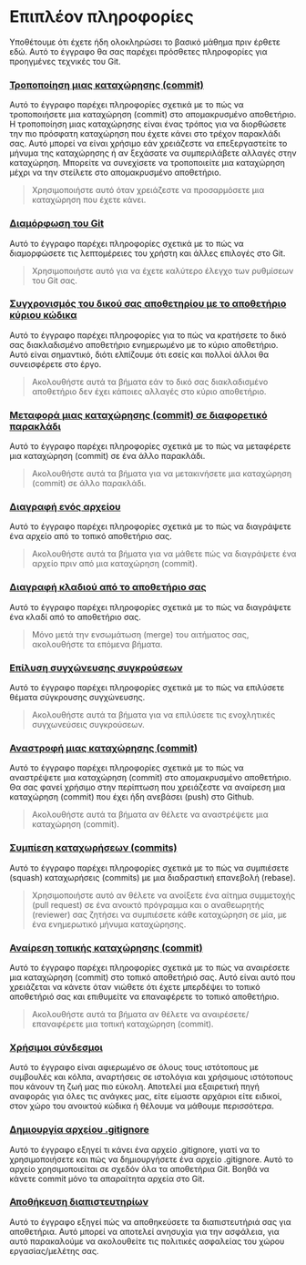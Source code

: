 # Επιπλέον πληροφορίες

Υποθέτουμε ότι έχετε ήδη ολοκληρώσει το βασικό μάθημα πριν έρθετε εδώ. Αυτό το έγγραφο θα σας παρέχει πρόσθετες πληροφορίες για προηγμένες τεχνικές του Git.

### [Τροποποίηση μιας καταχώρησης (commit)](amending-a-commit.md)
Αυτό το έγγραφο παρέχει πληροφορίες σχετικά με το πώς να τροποποιήσετε μια καταχώρηση (commit) στο απομακρυσμένο αποθετήριο. Η τροποποίηση μιας καταχώρησης είναι ένας τρόπος για να διορθώσετε την πιο πρόσφατη καταχώρηση που έχετε κάνει στο τρέχον παρακλάδι σας. Αυτό μπορεί να είναι χρήσιμο εάν χρειάζεστε να επεξεργαστείτε το μήνυμα της καταχώρησης ή αν ξεχάσατε να συμπεριλάβετε αλλαγές στην καταχώρηση. Μπορείτε να συνεχίσετε να τροποποιείτε μια καταχώρηση μέχρι να την στείλετε στο απομακρυσμένο αποθετήριο.
> Χρησιμοποιήστε αυτό όταν χρειάζεστε να προσαρμόσετε μια καταχώρηση που έχετε κάνει.

### [Διαμόρφωση του Git](configuring-git.md)
Αυτό το έγγραφο παρέχει πληροφορίες σχετικά με το πώς να διαμορφώσετε τις λεπτομέρειες του χρήστη και άλλες επιλογές στο Git.
> Χρησιμοποιήστε αυτό για να έχετε καλύτερο έλεγχο των ρυθμίσεων του Git σας.

### [Συγχρονισμός του δικού σας αποθετηρίου με το αποθετήριο κύριου κώδικα](keeping-your-fork-synced-with-this-repository.md)
Αυτό το έγγραφο παρέχει πληροφορίες για το πώς να κρατήσετε το δικό σας διακλαδισμένο αποθετήριο ενημερωμένο με το κύριο αποθετήριο. Αυτό είναι σημαντικό, διότι ελπίζουμε ότι εσείς και πολλοί άλλοι θα συνεισφέρετε στο έργο.
> Ακολουθήστε αυτά τα βήματα εάν το δικό σας διακλαδισμένο αποθετήριο δεν έχει κάποιες αλλαγές στο κύριο αποθετήριο.

### [Μεταφορά μιας καταχώρησης (commit) σε διαφορετικό παρακλάδι](moving-a-commit-to-a-different-branch.md)
Αυτό το έγγραφο παρέχει πληροφορίες σχετικά με το πώς να μεταφέρετε μια καταχώρηση (commit) σε ένα άλλο παρακλάδι.
> Ακολουθήστε αυτά τα βήματα για να μετακινήσετε μια καταχώρηση (commit) σε άλλο παρακλάδι.

### [Διαγραφή ενός αρχείου](removing-a-file.md)
Αυτό το έγγραφο παρέχει πληροφορίες σχετικά με το πώς να διαγράψετε ένα αρχείο από το τοπικό αποθετήριο σας.
> Ακολουθήστε αυτά τα βήματα για να μάθετε πώς να διαγράψετε ένα αρχείο πριν από μια καταχώρηση (commit).

### [Διαγραφή κλαδιού από το αποθετήριο σας](removing-branch-from-your-repository.md)
Αυτό το έγγραφο παρέχει πληροφορίες σχετικά με το πώς να διαγράψετε ένα κλαδί από το αποθετήριο σας.
> Μόνο μετά την ενσωμάτωση (merge) του αιτήματος σας, ακολουθήστε τα επόμενα βήματα.

### [Επίλυση συγχώνευσης συγκρούσεων](resolving-merge-conflicts.md)
Αυτό το έγγραφο παρέχει πληροφορίες σχετικά με το πώς να επιλύσετε θέματα σύγκρουσης συγχώνευσης.
> Ακολουθήστε αυτά τα βήματα για να επιλύσετε τις ενοχλητικές συγχωνεύσεις συγκρούσεων.

### [Αναστροφή μιας καταχώρησης (commit)](reverting-a-commit.md)
Αυτό το έγγραφο παρέχει πληροφορίες σχετικά με το πώς να αναστρέψετε μια καταχώρηση (commit) στο απομακρυσμένο αποθετήριο. Θα σας φανεί χρήσιμο στην περίπτωση που χρειάζεστε να αναίρεση μια καταχώρηση (commit) που έχει ήδη ανεβάσει (push) στο Github.
> Ακολουθήστε αυτά τα βήματα αν θέλετε να αναστρέψετε μια καταχώρηση (commit).

### [Συμπίεση καταχωρήσεων (commits)](squashing-commits.md)
Αυτό το έγγραφο παρέχει πληροφορίες σχετικά με το πώς να συμπιέσετε (squash) καταχωρήσεις (commits) με μια διαδραστική επανεβολή (rebase).
> Χρησιμοποιήστε αυτό αν θέλετε να ανοίξετε ένα αίτημα συμμετοχής (pull request) σε ένα ανοικτό πρόγραμμα και ο αναθεωρητής (reviewer) σας ζητήσει να συμπιέσετε κάθε καταχώρηση σε μία, με ένα ενημερωτικό μήνυμα καταχώρησης.

### [Αναίρεση τοπικής καταχώρησης (commit)](undoing-a-commit.md)
Αυτό το έγγραφο παρέχει πληροφορίες σχετικά με το πώς να αναιρέσετε μια καταχώρηση (commit) στο τοπικό αποθετήριό σας. Αυτό είναι αυτό που χρειάζεται να κάνετε όταν νιώθετε ότι έχετε μπερδέψει το τοπικό αποθετήριό σας και επιθυμείτε να επαναφέρετε το τοπικό αποθετήριο.
> Ακολουθήστε αυτά τα βήματα αν θέλετε να αναιρέσετε/επαναφέρετε μια τοπική καταχώρηση (commit).

### [Χρήσιμοι σύνδεσμοι](Useful-links-for-further-learning.md)
Αυτό το έγγραφο είναι αφιερωμένο σε όλους τους ιστότοπους με συμβουλές και κόλπα, αναρτήσεις σε ιστολόγια και χρήσιμους ιστότοπους που κάνουν τη ζωή μας πιο εύκολη. Αποτελεί μια εξαιρετική πηγή αναφοράς για όλες τις ανάγκες μας, είτε είμαστε αρχάριοι είτε ειδικοί, στον χώρο του ανοικτού κώδικα ή θέλουμε να μάθουμε περισσότερα.

### [Δημιουργία αρχείου .gitignore](creating-a-gitignore-file.md)
Αυτό το έγγραφο εξηγεί τι κάνει ένα αρχείο .gitignore, γιατί να το χρησιμοποιήσετε και πώς να δημιουργήσετε ένα αρχείο .gitignore. Αυτό το αρχείο χρησιμοποιείται σε σχεδόν όλα τα αποθετήρια Git. Βοηθά να κάνετε commit μόνο τα απαραίτητα αρχεία στο Git.

### [Αποθήκευση διαπιστευτηρίων](storing-credentials.md)
Αυτό το έγγραφο εξηγεί πώς να αποθηκεύσετε τα διαπιστευτήριά σας για αποθετήρια. Αυτό μπορεί να αποτελεί ανησυχία για την ασφάλεια, για αυτό παρακαλούμε να ακολουθείτε τις πολιτικές ασφαλείας του χώρου εργασίας/μελέτης σας.
